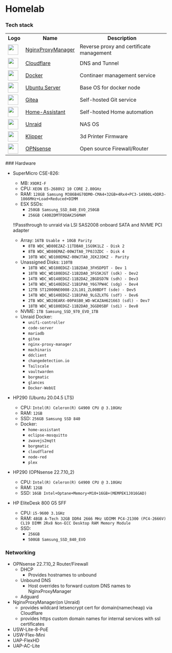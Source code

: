 # Homelab

### Tech stack

<table>
    <tr>
        <th>Logo</th>
        <th>Name</th>
        <th>Description</th>
    </tr>
    <tr>
        <td><img width="32" src="https://nginxproxymanager.com/logo.png"></td>
        <td><a href="https://nginxproxymanager.com/">NginxProxyManager</a></td>
        <td>Reverse proxy and certificate management</td>
    </tr>
    <tr>
        <td><img width="32" src="https://avatars.githubusercontent.com/u/314135?s=200&v=4"></td>
        <td><a href="https://www.cloudflare.com">Cloudflare</a></td>
        <td>DNS and Tunnel</td>
    </tr>
    <tr>
        <td><img width="32" src="https://www.docker.com/wp-content/uploads/2022/03/Moby-logo.png"></td>
        <td><a href="https://www.docker.com">Docker</a></td>
        <td>Continaer management service</td>
    </tr>
    <tr>
        <td><img width="32" src="https://assets.ubuntu.com/v1/29985a98-ubuntu-logo32.png"></td>
        <td><a href="https://ubuntu.com/download/server">Ubuntu Server</a></td>
        <td>Base OS for docker node</td>
    </tr>
    <tr>
        <td><img width="32" src="https://upload.wikimedia.org/wikipedia/commons/b/bb/Gitea_Logo.svg"></td>
        <td><a href="https://gitea.com">Gitea</a></td>
        <td>Self-hosted Git service</td>
    </tr>
    <tr>
        <td><img width="32" src="https://upload.wikimedia.org/wikipedia/commons/thumb/6/6e/Home_Assistant_Logo.svg/519px-Home_Assistant_Logo.svg.png?20170316121847"></td>
        <td><a href="https://www.home-assistant.io/">Home-Assistant</a></td>
        <td>Self-hosted Home automation</td>
    </tr>
    <tr>
        <td><img width="32" src="https://upload.wikimedia.org/wikipedia/commons/thumb/8/81/Unraid_logo.svg/512px-Unraid_logo.svg.png?20220714061117"></td>
        <td><a href="https://unraid.net/">Unraid</a></td>
        <td>NAS OS</td>
    </tr>
    <tr>
        <td><img width="32" src="https://www.klipper3d.org/img/klipper-logo.png"></td>
        <td><a href="https://www.klipper3d.org/">Klipper</a></td>
        <td>3d Printer Firmware</td>
    </tr>
    <tr>
        <td><img width="32" src="https://opnsense.org/wp-content/themes/OPNsense/assets/img/opnsense.png"></td>
        <td><a href="https://opnsense.org/">OPNsense</a></td>
        <td>Open source Firewall/Router </td>
    </tr>
</table>
### Hardware

- SuperMicro CSE-826:
    - MB: `X9DRI-F`
    - CPU: `XEON E5-2680V2 10 CORE 2.80GHz`
    - RAM: `128GB Samsung M386B4G70DM0-CMA4+32GB+4Rx4+PC3-14900L+DDR3-1866MHz+Load+Reduced+DIMM`
    - ESX SSDs: 
      - `250GB Samsung_SSD_840_EVO_250GB`
      - `256GB C4002DMTFDDAK256MAM`
    
    !!Passthrough to unraid via LSI SAS2008 onboard SATA and NVME PCI adapter
    - Array: `16TB Usable + 10GB Parity`
      - `8TB WDC_WD80EZAZ-11TDBA0_1SG9K1LZ - Disk 2`
      - `8TB WDC_WD80EMAZ-00WJTA0_7P0J3ZDC - Disk 4`
      - `10TB WDC_WD100EMAZ-00WJTA0_JEK2JDKZ - Parity`
    - Unassigned Disks: `110TB`
      - `18TB WDC_WD180EDGZ-11B2DA0_3FH5DPDT - Dev 1`
      - `18TB WDC_WD180EDGZ-11B2DA0_3FG5KJGT (sdk) - Dev2`
      - `14TB WDC_WD140EDGZ-11B2DA2_2BGDSD7N (sdh) - Dev3`
      - `14TB WDC_WD140EDGZ-11B1PA0_Y6G7PW4C (sdg) - Dev4`
      - `12TB ST12000NE0008-2JL101_ZL00BDFT (sde) - Dev5`
      - `14TB WDC_WD140EDGZ-11B1PA0_9LGZLXTG (sdf) - Dev6`
      - `2TB WDC_WD20EARX-00PASB0_WD-WCAZAH621663 (sdl) - Dev7`
      - `18TB WDC_WD180EDGZ-11B2DA0_3GGD0SBF (sdi) - Dev8`
    - NVME: `1TB Samsung_SSD_970_EVO_1TB`
    - Unraid Docker:
      - `unifi-controller`
      - `code-server`
      - `mariadb`
      - `gitea`
      - `nginx-proxy-manager`
      - `machinaris`
      - `ddclient`
      - `changedetection.io`
      - `Tailscale`
      - `vaultwarden`
      - `borgmatic`
      - `glances`
      - `Docker-WebUI`

- HP290 (Ubuntu 20.04.5 LTS)
    - CPU: `Intel(R) Celeron(R) G4900 CPU @ 3.10GHz`
    - RAM: `12GB`
    - SSD: `256GB Samsung SSD 840`
    - Docker:
      - `home-assistant`
      - `eclipse-mosquitto`
      - `zwavejs2mqtt`
      - `borgmatic`
      - `cloudflared`
      - `node-red`
      - `plex`
      
 - HP290 (OPNsense 22.7.10_2)
    - CPU: `Intel(R) Celeron(R) G4900 CPU @ 3.10GHz`
    - RAM: `12GB`
    - SSD: `16GB Intel+Optane+Memory+M10+16GB+(MEMPEK1J016GAD)`
    
 - HP EliteDesk 800 G5 SFF
    - CPU: `i5-9600 3.1GHz`
    - RAM: `48GB A-Tech 32GB DDR4 2666 MHz UDIMM PC4-21300 (PC4-2666V) CL19 DIMM 2Rx8 Non-ECC Desktop RAM Memory Module`
    - SSD:
      - `256GB`
      - `500GB Samsung_SSD_840_EVO`
 ### Networking
 - OPNsense 22.7.10_2 Router/Firewall
    - DHCP
        - Provides hostnames to unbound
    - Unbound DNS
        - Host overrides to forward custom DNS names to NginxProxyManager
    - Adguard
 - NginxProxyManager(on Unraid)
    - provides wildcard letsencrypt cert for domain(namecheap) via Cloudflare
    - provides https custom domain names for internal services with ssl certificates
 - USW-Lite-8-PoE
 - USW-Flex-Mini
 - UAP-FlexHD
 - UAP-AC-Lite
    
      
    
